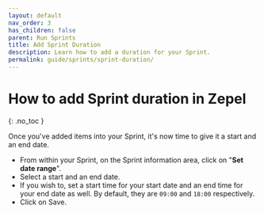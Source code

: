 ```yaml
---
layout: default
nav_order: 3
has_children: false
parent: Run Sprints
title: Add Sprint Duration
description: Learn how to add a duration for your Sprint.
permalink: guide/sprints/sprint-duration/
---
```

# How to add Sprint duration in Zepel
{: .no_toc }

Once you've added items into your Sprint, it's now time to give it a start and an end date.

- From within your Sprint, on the Sprint information area, click on "__Set date range__".
- Select a start and an end date.
- If you wish to, set a start time for your start date and an end time for your end date as well. By default, they are ````09:00```` and ````18:00```` respectively.
- Click on Save.